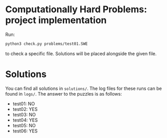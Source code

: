 # Computationally Hard Problems: project implementation

Run:

```bash
python3 check.py problems/test01.SWE
```

to check a specific file. Solutions will be placed alongside the given file.

# Solutions
You can find all solutions in `solutions/`. The log files for these runs can be found in `logs/`. The answer to the puzzles is as follows:

* test01: NO
* test02: YES
* test03: NO
* test04: YES
* test05: NO
* test06: YES
